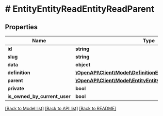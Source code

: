 # # EntityEntityReadEntityReadParent

## Properties

Name | Type | Description | Notes
------------ | ------------- | ------------- | -------------
**id** | **string** |  | [optional]
**slug** | **string** |  | [optional]
**data** | **object** |  | [optional]
**definition** | [**\OpenAPI\Client\Model\DefinitionEntityReadEntityReadParent**](DefinitionEntityReadEntityReadParent.md) |  | [optional]
**parent** | [**\OpenAPI\Client\Model\EntityEntityReadEntityReadParent**](EntityEntityReadEntityReadParent.md) |  | [optional]
**private** | **bool** |  | [optional]
**is_owned_by_current_user** | **bool** |  | [optional]

[[Back to Model list]](../../README.md#models) [[Back to API list]](../../README.md#endpoints) [[Back to README]](../../README.md)
